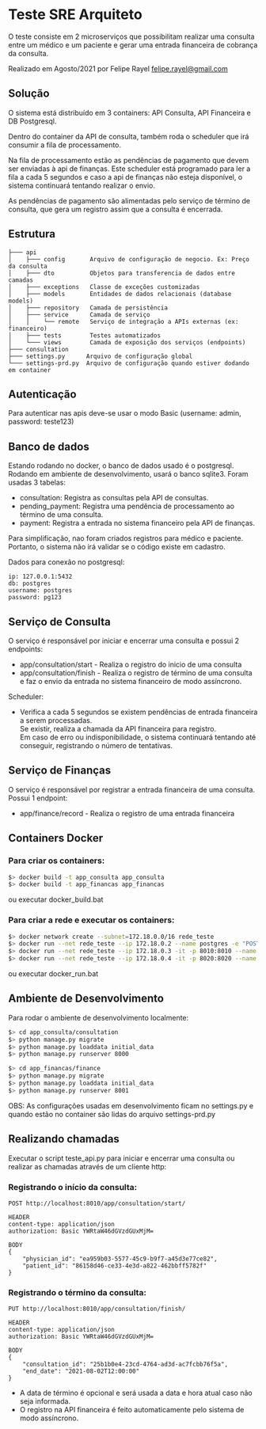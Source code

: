 # Teste SRE Arquiteto
O teste consiste em 2 microserviços que possibilitam realizar uma consulta entre um médico e um paciente e 
gerar uma entrada financeira de cobrança da consulta.  

Realizado em Agosto/2021 por Felipe Rayel <felipe.rayel@gmail.com>

## Solução
O sistema está distribuído em 3 containers: API Consulta, API Financeira e DB Postgresql.

Dentro do container da API de consulta, também roda o scheduler que irá consumir a fila de 
processamento.

Na fila de processamento estão as pendências de pagamento que devem ser enviadas à api de finanças. 
Este scheduler está programado para ler a fila a cada 5 segundos e caso a api de finanças não
esteja disponível, o sistema continuará tentando realizar o envio.

As pendências de pagamento são alimentadas pelo serviço de término de consulta, que gera um registro
assim que a consulta é encerrada.


## Estrutura
```
├─── api                
│    ├─── config       Arquivo de configuração de negocio. Ex: Preço da consulta
│    ├─── dto          Objetos para transferencia de dados entre camadas
│    ├─── exceptions   Classe de exceções customizadas
│    ├─── models       Entidades de dados relacionais (database models)
│    ├─── repository   Camada de persistência
│    ├─── service      Camada de serviço 
│    │    └── remote   Serviço de integração a APIs externas (ex: financeiro) 
│    ├─── tests        Testes automatizados
│    └─── views        Camada de exposição dos serviços (endpoints)
├─── consultation         
├─── settings.py      Arquivo de configuração global
└─── settings-prd.py  Arquivo de configuração quando estiver dodando em container
```    

 
## Autenticação
Para autenticar nas apis deve-se usar o modo Basic (username: admin, password: teste123)  

## Banco de dados
Estando rodando no docker, o banco de dados usado é o postgresql. 
Rodando em ambiente de desenvolvimento, usará o banco sqlite3.
Foram usadas 3 tabelas:
- consultation: Registra as consultas pela API de consultas.
- pending_payment: Registra uma pendência de processamento ao término de uma consulta.
- payment: Registra a entrada no sistema financeiro pela API de finanças.

Para simplificação, nao foram criados registros para médico e paciente. Portanto, o sistema não irá
validar se o código existe em cadastro.

Dados para conexão no postgresql:

```
ip: 127.0.0.1:5432
db: postgres
username: postgres
password: pg123
```  
 
## Serviço de Consulta
O serviço é responsável por iniciar e encerrar uma consulta e possui 2 endpoints:  
- app/consultation/start - Realiza o registro do inicio de uma consulta  
- app/consultation/finish - Realiza o registro de término de uma consulta e 
faz o envio da entrada no sistema financeiro de modo assíncrono.     

Scheduler:  
* Verifica a cada 5 segundos se existem pendências de entrada financeira a serem processadas.  
Se existir, realiza a chamada da API financeira para registro.  
Em caso de erro ou indisponibilidade, o sistema continuará tentando até conseguir, registrando o número de tentativas.  
	
## Serviço de Finanças	
O serviço é responsável por registrar a entrada financeira de uma consulta. Possui 1 endpoint:  
* app/finance/record - Realiza o registro de uma entrada financeira  

## Containers Docker

### Para criar os containers:
```bash
$> docker build -t app_consulta app_consulta
$> docker build -t app_financas app_financas
```
ou executar docker_build.bat  

### Para criar a rede e executar os containers:
```bash
$> docker network create --subnet=172.18.0.0/16 rede_teste  
$> docker run --net rede_teste --ip 172.18.0.2 --name postgres -e "POSTGRES_PASSWORD=pg123" -p 5432:5432 -d postgres  
$> docker run --net rede_teste --ip 172.18.0.3 -it -p 8010:8010 --name app_consulta -d app_consulta  
$> docker run --net rede_teste --ip 172.18.0.4 -it -p 8020:8020 --name app_financas -d app_financas 
```
ou executar docker_run.bat  

## Ambiente de Desenvolvimento 
Para rodar o ambiente de desenvolvimento localmente:
```bash
$> cd app_consulta/consultation
$> python manage.py migrate
$> python manage.py loaddata initial_data
$> python manage.py runserver 8000
```
```bash
$> cd app_financas/finance
$> python manage.py migrate
$> python manage.py loaddata initial_data
$> python manage.py runserver 8001
```
OBS: As configurações usadas em desenvolvimento ficam no settings.py e quando estão no container são lidas do arquivo settings-prd.py 

## Realizando chamadas

Executar o script teste_api.py para iniciar e encerrar uma consulta
ou realizar as chamadas através de um cliente http:
    
### Registrando o início da consulta:
 
```
POST http://localhost:8010/app/consultation/start/

HEADER 
content-type: application/json
authorization: Basic YWRtaW46dGVzdGUxMjM=
    
BODY
{
    "physician_id": "ea959b03-5577-45c9-b9f7-a45d3e77ce82",
    "patient_id": "86158d46-ce33-4e3d-a822-462bbff5782f"
}
```

### Registrando o término da consulta:
```
PUT http://localhost:8010/app/consultation/finish/

HEADER 
content-type: application/json
authorization: Basic YWRtaW46dGVzdGUxMjM=

BODY
{
    "consultation_id": "25b1b0e4-23cd-4764-ad3d-ac7fcbb76f5a",
    "end_date": "2021-08-02T12:00:00"
}
```    
* A data de término é opcional e será usada a data e hora atual caso não seja informada.
* O registro na API financeira é feito automaticamente pelo sistema de modo assíncrono.

